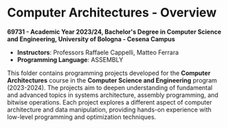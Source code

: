 # Computer Architectures - Overview

**69731 - Academic Year 2023/24, Bachelor's Degree in Computer Science and Engineering, University of Bologna - Cesena Campus**  
- **Instructors**: Professors Raffaele Cappelli, Matteo Ferrara  
- **Programming Language**: ASSEMBLY

This folder contains programming projects developed for the **Computer Architectures** course in the **Computer Science and Engineering** program (2023-2024). The projects aim to deepen understanding of fundamental and advanced topics in systems architecture, assembly programming, and bitwise operations. Each project explores a different aspect of computer architecture and data manipulation, providing hands-on experience with low-level programming and optimization techniques.